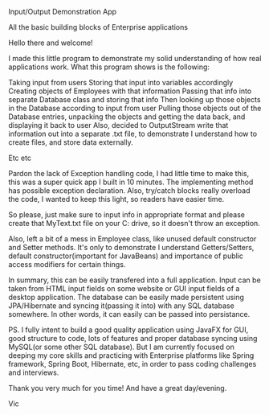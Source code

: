 Input/Output Demonstration App

All the basic building blocks of Enterprise applications

Hello there and welcome!

I made this little program to demonstrate my solid understanding of how real applications work. What this program shows is the following:

Taking input from users
Storing that input into variables accordingly
Creating objects of Employees with that information
Passing that info into separate Database class and storing that info
Then looking up those objects in the Database according to input from user
Pulling those objects out of the Database entries, unpacking the objects and getting the data back, and displaying it back to user
Also, decided to OutputStream write that information out into a separate .txt file, to demonstrate I understand how to create files, and store data externally.

Etc etc

Pardon the lack of Exception handling code, I had little time to make this, this was a super quick app I built in 10 minutes. The implementing method has possible exception declaration. Also, try/catch blocks really overload the code, I wanted to keep this light, so readers have easier time.

So please, just make sure to input info in appropriate format and please create that MyText.txt file on your C: drive, so it doesn't throw an exception.

Also, left a bit of a mess in Employee class, like unused default constructor and Setter methods. It's only to demonstrate I understand Getters/Setters, default constructor(important for JavaBeans) and importance of public access modifiers for certain things.

In summary, this can be easily transfered into a full application. Input can be taken from HTML input fields on some website or GUI input fields of a desktop application. The database can be easily made persistent using JPA/Hibernate and syncing it(passing it into) with any SQL database somewhere. In other words, it can easily can be passed into persistance.

PS. I fully intent to build a good quality application using JavaFX for GUI, good structure to code, lots of features and proper database syncing using MySQL(or some other SQL database). But I am currently focused on deeping my core skills and practicing with Enterprise platforms like Spring framework, Spring Boot, Hibernate, etc, in order to pass coding challenges and interviews.

Thank you very much for you time! And have a great day/evening.

Vic
